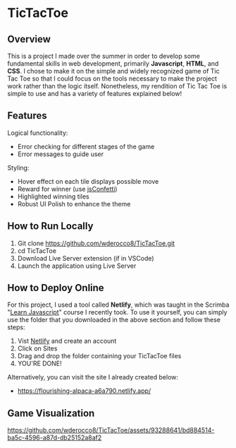 # TicTacToe

## Overview
This is a project I made over the summer in order to develop some fundamental skills in web development, primarily **Javascript**, **HTML**, and **CSS**. I chose to make it on the simple and widely recognized game of Tic Tac Toe so that I could focus on the tools necessary to make the project work rather than the logic itself. Nonetheless, my rendition of Tic Tac Toe is simple to use and has a variety of features explained below!

## Features
Logical functionality:
* Error checking for different stages of the game
* Error messages to guide user

Styling:
* Hover effect on each tile displays possible move
* Reward for winner (use [jsConfetti](https://www.npmjs.com/package/js-confetti))
* Highlighted winning tiles
* Robust UI Polish to enhance the theme

## How to Run Locally
1. Git clone https://github.com/wderocco8/TicTacToe.git
2. cd TicTacToe
3. Download Live Server extension (if in VSCode)
4. Launch the application using Live Server

## How to Deploy Online
For this project, I used a tool called **Netlify**, which was taught in the Scrimba "[Learn Javascript](https://scrimba.com/learn/learnjavascript)" course I recently took. To use it yourself, you can simply use the folder that you downloaded in the above section and follow these steps:

1. Vist [Netlify](https://app.netlify.com/) and create an account
2. Click on Sites
3. Drag and drop the folder containing your TicTacToe files
4. YOU'RE DONE!

Alternatively, you can visit the site I already created below:
* https://flourishing-alpaca-a6a790.netlify.app/


## Game Visualization

https://github.com/wderocco8/TicTacToe/assets/93288641/bd884514-ba5c-4596-a87d-db25152a8af2

